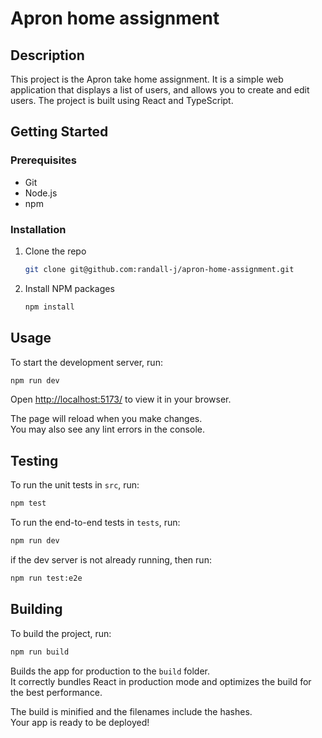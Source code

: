 # Apron home assignment

## Description

This project is the Apron take home assignment. It is a simple web application that displays a list of users, and allows you to create and edit users. The project is built using React and TypeScript.

## Getting Started

### Prerequisites

- Git
- Node.js
- npm

### Installation

1. Clone the repo
   ```sh
   git clone git@github.com:randall-j/apron-home-assignment.git
   ```
2. Install NPM packages
   ```sh
   npm install
   ```

## Usage

To start the development server, run:

```bash
npm run dev
```

Open [http://localhost:5173/](http://localhost:5173/) to view it in your browser.

The page will reload when you make changes.\
You may also see any lint errors in the console.

## Testing

To run the unit tests in `src`, run:

```bash
npm test
```

To run the end-to-end tests in `tests`, run:

```bash
npm run dev
```

if the dev server is not already running, then run:

```bash
npm run test:e2e
```

## Building

To build the project, run:

```bash
npm run build
```

Builds the app for production to the `build` folder.\
It correctly bundles React in production mode and optimizes the build for the best performance.

The build is minified and the filenames include the hashes.\
Your app is ready to be deployed!
